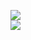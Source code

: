 [![](https://img.shields.io/badge/Made%20With-Github%20Spray-lightgrey.svg?style=for-the-badge&logo=github)](https://github.com/Annihil/github-spray#30463)  
[![](https://i.imgur.com/2DrTn0Z.gif)](https://github.com/Annihil/github-spray)